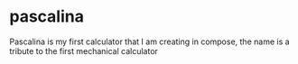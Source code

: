 # pascalina
Pascalina is my first calculator that I am creating in compose, the name is a tribute to the first mechanical calculator
